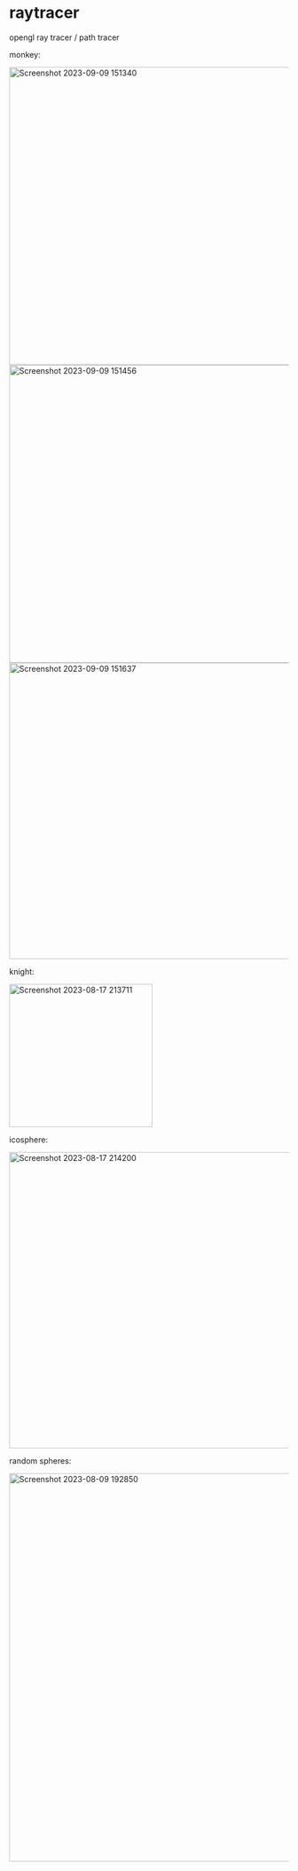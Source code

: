 # raytracer


opengl ray tracer / path tracer


<p>monkey:</p>
<img width="537" alt="Screenshot 2023-09-09 151340" src="https://github.com/yeedinosor/raytracer/assets/123328935/7c886297-3f56-43aa-8ce7-e7282150aa38">
<img width="537" alt="Screenshot 2023-09-09 151456" src="https://github.com/yeedinosor/raytracer/assets/123328935/7a177438-92dc-443a-b74c-4b0b84bb5c3d">
<img width="534" alt="Screenshot 2023-09-09 151637" src="https://github.com/yeedinosor/raytracer/assets/123328935/28d21000-62fb-4bef-8b27-f17f0377ff1a">


<p>knight:</p>
<img width="258" alt="Screenshot 2023-08-17 213711" src="https://github.com/yeedinosor/raytracer/assets/123328935/f989d26f-68dc-4c3a-96e6-7c4252ac3376" align="center">

<p>icosphere:</p>
<img width="534" alt="Screenshot 2023-08-17 214200" src="https://github.com/yeedinosor/raytracer/assets/123328935/1d55a71c-806a-474d-aaa7-7ae6d13fb2e6" align="center">

<p>random spheres:</p>
<img width="700" alt="Screenshot 2023-08-09 192850" src="https://github.com/yeedinosor/raytracer/assets/123328935/e362c363-079c-4a34-8800-235b377d1838" align="center">



